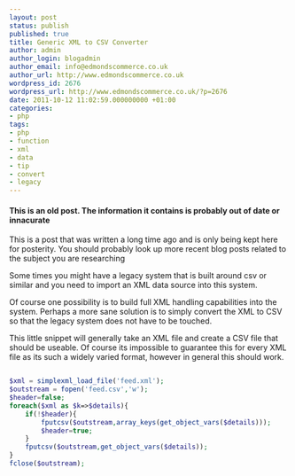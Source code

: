 ```yaml
---
layout: post
status: publish
published: true
title: Generic XML to CSV Converter
author: admin
author_login: blogadmin
author_email: info@edmondscommerce.co.uk
author_url: http://www.edmondscommerce.co.uk
wordpress_id: 2676
wordpress_url: http://www.edmondscommerce.co.uk/?p=2676
date: 2011-10-12 11:02:59.000000000 +01:00
categories:
- php
tags:
- php
- function
- xml
- data
- tip
- convert
- legacy
---
```

<div class="oldpost"><h4>This is an old post. The information it contains is probably out of date or innacurate</h4>
<p>
This is a post that was written a long time ago and is only being kept here for posterity.
You should probably look up more recent blog posts related to the subject you are researching
</p>
</div>
Some times you might have a legacy system that is built around csv or similar and you need to import an XML data source into this system.

Of course one possibility is to build full XML handling capabilities into the system. Perhaps a more sane solution is to simply convert the XML to CSV so that the legacy system does not have to be touched.

This little snippet will generally take an XML file and create a CSV file that should be useable. Of course its impossible to guarantee this for every XML file as its such a widely varied format, however in general this should work.

```php

$xml = simplexml_load_file('feed.xml');
$outstream = fopen('feed.csv','w');
$header=false;
foreach($xml as $k=>$details){
    if(!$header){
        fputcsv($outstream,array_keys(get_object_vars($details)));
        $header=true;
    }
    fputcsv($outstream,get_object_vars($details));
}
fclose($outstream);

```
